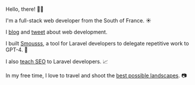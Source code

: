 Hello, there! 👋🏻

I'm a full-stack web developer from the South of France. ☀️

I [blog](https://benjamincrozat.com) and [tweet](https://twitter.com/benjamincrozat) about web development.

I built [Smousss](https://smousss.com), a tool for Laravel developers to delegate repetitive work to GPT-4. 🤖

I also [teach SEO](https://bloggingwithlaravel.com) to Laravel developers. 📈

In my free time, I love to travel and shoot the [best possible landscapes](https://www.instagram.com/benjamincrozat/). 📷
